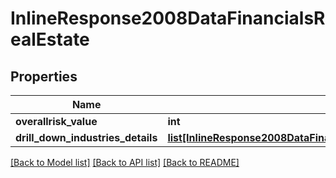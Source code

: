 # InlineResponse2008DataFinancialsRealEstate

## Properties
Name | Type | Description | Notes
------------ | ------------- | ------------- | -------------
**overallrisk_value** | **int** |  | 
**drill_down_industries_details** | [**list[InlineResponse2008DataFinancialsRealEstateDrillDownIndustriesDetails]**](InlineResponse2008DataFinancialsRealEstateDrillDownIndustriesDetails.md) |  | 

[[Back to Model list]](../README.md#documentation-for-models) [[Back to API list]](../README.md#documentation-for-api-endpoints) [[Back to README]](../README.md)


